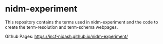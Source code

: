 # nidm-experiment
This repository contains the terms used in nidm-experiment and the code to create the term-resolution and term-schema webpages.

Github Pages: https://incf-nidash.github.io/nidm-experiment/